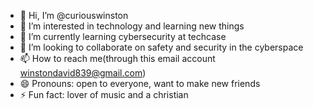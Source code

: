 - 👋 Hi, I’m @curiouswinston
- 👀 I’m interested in technology and learning new things
- 🌱 I’m currently learning cybersecurity at techcase
- 💞️ I’m looking to collaborate on safety and security in the cyberspace
- 📫 How to reach me(through this email account winstondavid839@gmail.com)
- 😄 Pronouns: open to everyone, want to make new friends
- ⚡ Fun fact: lover of music and a christian

<!---
curiouswinston/curiouswinston is a ✨ special ✨ repository because its `README.md` (this file) appears on your GitHub profile.
You can click the Preview link to take a look at your changes.
--->
